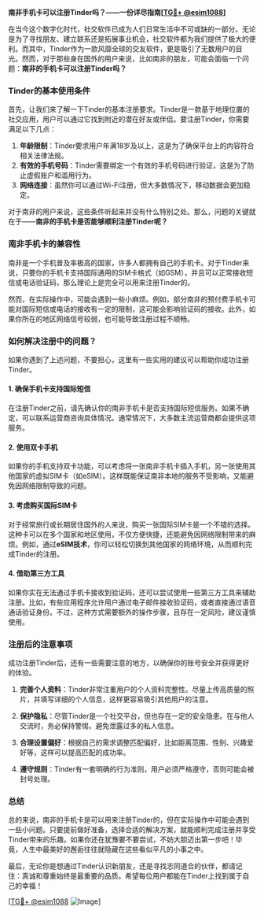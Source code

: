 **南非手机卡可以注册Tinder吗？——一份详尽指南[[TG💪+ @esim1088](https://t.me/s/esim1088)]**

在当今这个数字化时代，社交软件已成为人们日常生活中不可或缺的一部分。无论是为了寻找朋友、建立联系还是拓展事业机会，社交软件都为我们提供了极大的便利。而其中，Tinder作为一款风靡全球的交友软件，更是吸引了无数用户的目光。然而，对于那些身在国外的用户来说，比如南非的朋友，可能会面临一个问题：**南非的手机卡可以注册Tinder吗？**

### Tinder的基本使用条件

首先，让我们来了解一下Tinder的基本注册要求。Tinder是一款基于地理位置的社交应用，用户可以通过它找到附近的潜在好友或伴侣。要注册Tinder，你需要满足以下几点：

1. **年龄限制**：Tinder要求用户年满18岁及以上，这是为了确保平台上的内容符合相关法律法规。
2. **有效的手机号码**：Tinder需要绑定一个有效的手机号码进行验证，这是为了防止虚假账户和滥用行为。
3. **网络连接**：虽然你可以通过Wi-Fi注册，但大多数情况下，移动数据会更加稳定。

对于南非的用户来说，这些条件听起来并没有什么特别之处。那么，问题的关键就在于——**南非的手机卡是否能够顺利注册Tinder呢？**

### 南非手机卡的兼容性

南非是一个手机普及率极高的国家，许多人都拥有自己的手机卡。对于Tinder来说，只要你的手机卡支持国际通用的SIM卡格式（如GSM），并且可以正常接收短信或电话验证码，那么理论上是完全可以用来注册Tinder的。

然而，在实际操作中，可能会遇到一些小麻烦。例如，部分南非的预付费手机卡可能对国际短信或电话的接收有一定的限制，这可能会影响验证码的接收。此外，如果你所在的地区网络信号较弱，也可能导致注册过程不顺畅。

### 如何解决注册中的问题？

如果你遇到了上述问题，不要担心，这里有一些实用的建议可以帮助你成功注册Tinder。

#### 1. 确保手机卡支持国际短信
在注册Tinder之前，请先确认你的南非手机卡是否支持国际短信服务。如果不确定，可以联系运营商咨询具体情况。通常情况下，大多数主流运营商都会提供这项服务。

#### 2. 使用双卡手机
如果你的手机支持双卡功能，可以考虑将一张南非手机卡插入手机，另一张使用其他国家的虚拟SIM卡（如eSIM）。这样既能保证南非本地的服务不受影响，又能避免因网络限制导致的问题。

#### 3. 考虑购买国际SIM卡
对于经常旅行或长期居住国外的人来说，购买一张国际SIM卡是一个不错的选择。这种卡可以在多个国家和地区使用，不仅方便快捷，还能避免因网络限制带来的麻烦。例如，通过**eSIM技术**，你可以轻松切换到其他国家的网络环境，从而顺利完成Tinder的注册。

#### 4. 借助第三方工具
如果你实在无法通过手机卡接收到验证码，还可以尝试使用一些第三方工具来辅助注册。比如，有些应用程序允许用户通过电子邮件接收验证码，或者直接通过语音通话验证身份。不过，这种方式需要额外的操作步骤，且存在一定风险，建议谨慎使用。

### 注册后的注意事项

成功注册Tinder后，还有一些需要注意的地方，以确保你的账号安全并获得更好的体验。

1. **完善个人资料**：Tinder非常注重用户的个人资料完整性。尽量上传高质量的照片，并填写详细的个人信息，这样更容易吸引其他用户的注意。
   
2. **保护隐私**：尽管Tinder是一个社交平台，但也存在一定的安全隐患。在与他人交流时，务必保持警惕，避免泄露过多的私人信息。

3. **合理设置偏好**：根据自己的需求调整匹配偏好，比如距离范围、性别、兴趣爱好等，这样可以提高匹配的成功率。

4. **遵守规则**：Tinder有一套明确的行为准则，用户必须严格遵守，否则可能会被封号处理。

### 总结

总的来说，南非的手机卡是可以用来注册Tinder的，但在实际操作中可能会遇到一些小问题。只要提前做好准备，选择合适的解决方案，就能顺利完成注册并享受Tinder带来的乐趣。如果你还在犹豫要不要尝试，不妨大胆迈出第一步吧！毕竟，人生中最美好的邂逅往往就隐藏在这些看似平凡的小事之中。

最后，无论你是想通过Tinder认识新朋友，还是寻找志同道合的伙伴，都请记住：真诚和尊重始终是最重要的品质。希望每位用户都能在Tinder上找到属于自己的幸福！

[[TG💪+ @esim1088](https://t.me/s/esim1088) ![Image](https://i.postimg.cc/4NQfJmqS/Snipaste-2025-05-13-00-14-12.png)]
